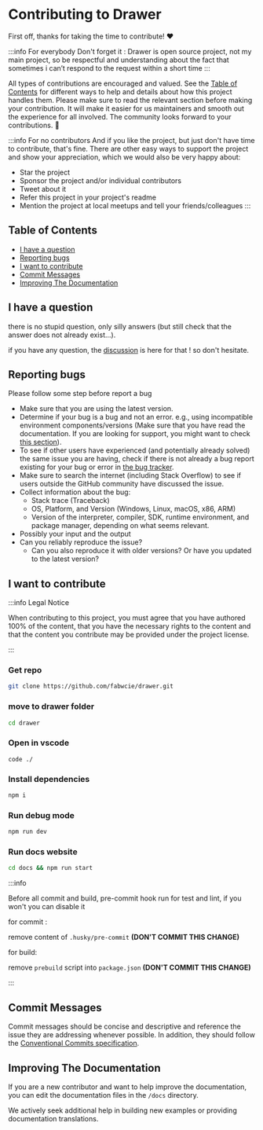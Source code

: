 # Contributing to Drawer

First off, thanks for taking the time to contribute! ❤️

:::info For everybody
Don't forget it : Drawer is open source project, not my main project, so be respectful and understanding about the fact that sometimes i can’t respond to the request within a short time
:::

All types of contributions are encouraged and valued. See the [Table of Contents](#table-of-contents) for different ways to help and details about how this project handles them. Please make sure to read the relevant section before making your contribution. It will make it easier for us maintainers and smooth out the experience for all involved. The community looks forward to your contributions. 🎉

:::info For no contributors
And if you like the project, but just don't have time to contribute, that's fine. There are other easy ways to support the project and show your appreciation, which we would also be very happy about:
- Star the project
- Sponsor the project and/or individual contributors
- Tweet about it
- Refer this project in your project's readme
- Mention the project at local meetups and tell your friends/colleagues
:::

## Table of Contents

- [I have a question](#i-have-a-question)
- [Reporting bugs](#reporting-bugs)
- [I want to contribute](#i-want-to-contribute)
- [Commit Messages](#commit-messages)
- [Improving The Documentation](#improving-the-documentation)

## I have a question

there is no stupid question, only silly answers (but still check that the answer does not already exist...).

if you have any question, the [discussion](https://github.com/fabwcie/drawer/discussions) is here for that ! so don't hesitate.

## Reporting bugs

Please follow some step before report a bug

- Make sure that you are using the latest version.
- Determine if your bug is a bug and not an error. e.g., using incompatible environment components/versions (Make sure that you have read the documentation. If you are looking for support, you might want to check [this section](#i-have-a-question)).
- To see if other users have experienced (and potentially already solved) the same issue you are having, check if there is not already a bug report existing for your bug or error in [the bug tracker](https://github.com/fabwcie/drawer/issues).
- Make sure to search the internet (including Stack Overflow) to see if users outside the GitHub community have discussed the issue.
- Collect information about the bug:
    - Stack trace (Traceback)
    - OS, Platform, and Version (Windows, Linux, macOS, x86, ARM)
    - Version of the interpreter, compiler, SDK, runtime environment, and package manager, depending on what seems relevant.
- Possibly your input and the output
- Can you reliably reproduce the issue?
    - Can you also reproduce it with older versions? Or have you updated to the latest version?

## I want to contribute

:::info Legal Notice

When contributing to this project, you must agree that you have authored 100% of the content, that you have the necessary rights to the content and that the content you contribute may be provided under the project license.

:::

### Get repo

```bash
git clone https://github.com/fabwcie/drawer.git
```

### move to drawer folder

```bash
cd drawer
```

### Open in vscode

```
code ./
```

### Install dependencies

```bash
npm i
```

### Run debug mode

```bash
npm run dev
```

### Run docs website

```bash
cd docs && npm run start
```

:::info

Before all commit and build, pre-commit hook run for test and lint, if you won't you can disable it

for commit :

remove content of `.husky/pre-commit` __(DON'T COMMIT THIS CHANGE)__

for build:

remove `prebuild` script into `package.json` __(DON'T COMMIT THIS CHANGE)__

:::

## Commit Messages

Commit messages should be concise and descriptive and reference the issue they are addressing whenever possible. In addition, they should follow the [Conventional Commits specification](https://www.conventionalcommits.org/en/v1.0.0/).

## Improving The Documentation

If you are a new contributor and want to help improve the documentation, you can edit the documentation files in the `/docs` directory.

We actively seek additional help in building new examples or providing documentation translations.
